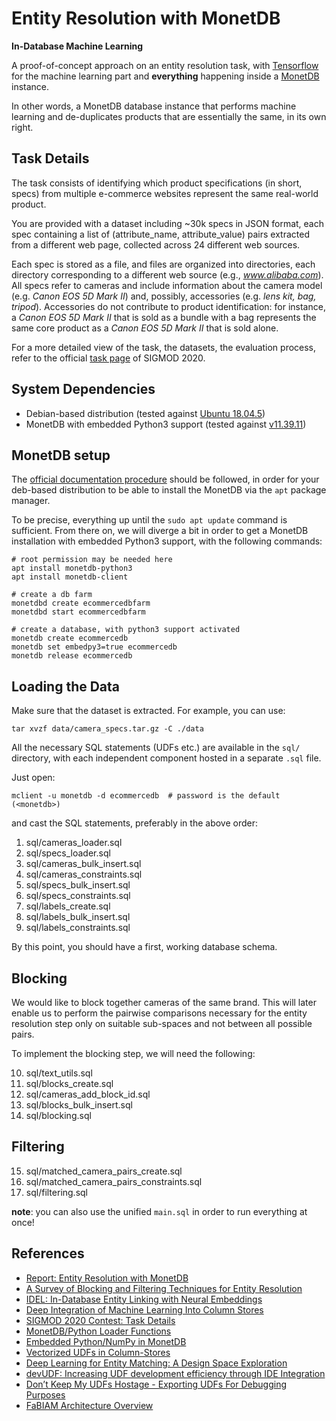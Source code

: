 # Entity Resolution with MonetDB
**In-Database Machine Learning**

A proof-of-concept approach on an entity resolution task, with [Tensorflow](https://github.com/tensorflow/tensorflow) 
for the machine learning part and **everything** happening inside a [MonetDB](https://www.monetdb.org/Home) instance. 

In other words, a MonetDB database instance that performs machine learning and de-duplicates products that are 
essentially the same, in its own right.

## Task Details

The task consists of identifying which product specifications (in short, specs) from multiple e-commerce websites 
represent the same real-world product.

You are provided with a dataset including ~30k specs in JSON format, each spec containing a list of (attribute_name, 
attribute_value) pairs extracted from a different web page, collected across 24 different web sources.

Each spec is stored as a file, and files are organized into directories, each directory corresponding to a different
web source (e.g., *www.alibaba.com*).
All specs refer to cameras and include information about the camera model (e.g. *Canon EOS 5D Mark II*) and, possibly, 
accessories (e.g. *lens kit, bag, tripod*). Accessories do not contribute to product identification: for instance, a 
*Canon EOS 5D Mark II* that is sold as a bundle with a bag represents the same core product as a *Canon EOS 5D Mark II* 
that is sold alone.

For a more detailed view of the task, the datasets, the evaluation process, refer to the official 
[task page](http://www.inf.uniroma3.it/db/sigmod2020contest/task.html) of SIGMOD 2020.

## System Dependencies

- Debian-based distribution (tested against [Ubuntu 18.04.5](https://releases.ubuntu.com/18.04/))
- MonetDB with embedded Python3 support (tested against [v11.39.11](https://www.monetdb.org/Downloads/ReleaseNotes))

## MonetDB setup

The [official documentation procedure](https://www.monetdb.org/downloads/deb/) should be followed, in order 
for your deb-based distribution to be able to install the MonetDB via the ``apt`` package manager.

To be precise, everything up until the ``sudo apt update`` command is sufficient. From there on, we will diverge a bit in order 
to get a MonetDB installation with embedded Python3 support, with the
following commands:  

```shell
# root permission may be needed here 
apt install monetdb-python3
apt install monetdb-client

# create a db farm
monetdbd create ecommercedbfarm
monetdbd start ecommercedbfarm

# create a database, with python3 support activated
monetdb create ecommercedb
monetdb set embedpy3=true ecommercedb
monetdb release ecommercedb
```

## Loading the Data

Make sure that the dataset is extracted. For example, you can use:

```shell
tar xvzf data/camera_specs.tar.gz -C ./data
```

All the necessary SQL statements (UDFs etc.) are available in the ``sql/`` directory, with each independent component 
hosted in a separate ``.sql`` file.

Just open:

```shell
mclient -u monetdb -d ecommercedb  # password is the default (<monetdb>)
```
and cast the SQL statements, preferably in the above order:

1. sql/cameras_loader.sql
2. sql/specs_loader.sql
3. sql/cameras_bulk_insert.sql
4. sql/cameras_constraints.sql
5. sql/specs_bulk_insert.sql
6. sql/specs_constraints.sql
7. sql/labels_create.sql
8. sql/labels_bulk_insert.sql
9. sql/labels_constraints.sql
   
By this point, you should have a first, working database schema. 

## Blocking

We would like to block together cameras of the same brand. This will later enable us to perform the pairwise comparisons
necessary for the entity resolution step only on suitable sub-spaces and not between all possible pairs.

To implement the blocking step, we will need the following:

10. sql/text_utils.sql
11. sql/blocks_create.sql
12. sql/cameras_add_block_id.sql
13. sql/blocks_bulk_insert.sql
14. sql/blocking.sql

## Filtering
15. sql/matched_camera_pairs_create.sql
16. sql/matched_camera_pairs_constraints.sql
17. sql/filtering.sql

**note**: you can also use the unified `main.sql` in order to run everything at once!

## References

- [Report: Entity Resolution with MonetDB](report.pdf)
- [A Survey of Blocking and Filtering Techniques for Entity Resolution](https://arxiv.org/pdf/1905.06167.pdf)  
- [IDEL: In-Database Entity Linking with Neural Embeddings](https://arxiv.org/abs/1803.04884)
- [Deep Integration of Machine Learning Into Column Stores](https://pdet.github.io/assets/papers/deep_learning_column_store.pdf)  
- [SIGMOD 2020 Contest: Task Details](http://www.inf.uniroma3.it/db/sigmod2020contest/task.html)
- [MonetDB/Python Loader Functions](https://www.monetdb.org/blog/monetdbpython-loader-functions)  
- [Embedded Python/NumPy in MonetDB](https://www.monetdb.org/blog/embedded-pythonnumpy-monetdb)
- [Vectorized UDFs in Column-Stores](https://mytherin.github.io/papers/2016-vectorizedudfs.pdf)  
- [Deep Learning for Entity Matching: A Design Space Exploration](http://pages.cs.wisc.edu/~anhai/papers1/deepmatcher-sigmod18.pdf)  
- [devUDF: Increasing UDF development efficiency through IDE
Integration](https://openproceedings.org/2019/conf/edbt/EDBT19_paper_242.pdf)
- [Don’t Keep My UDFs Hostage - Exporting UDFs For
Debugging Purposes](http://sbbd.org.br/2018/wp-content/uploads/sites/3/2018/02/p246-251.pdf)
- [FaBIAM Architecture Overview](https://fashionbrain-project.eu/showcase/MonetDB/output1.html)  